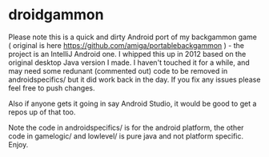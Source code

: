 # droidgammon

Please note this is a quick and dirty Android port of my backgammon game ( original is here https://github.com/amiga/portablebackgammon ) - the project is an IntelliJ Android one. I whipped this up in 2012 based on the original desktop Java version I made. I haven't touched it for a while, and may need some redunant (commented out) code to be removed in androidspecifics/ but it did work back in the day. If you fix any issues please feel free to push changes. 

Also if anyone gets it going in say Android Studio, it would be good to get a repos up of that too.

Note the code in androidspecifics/ is for the android platform, the other code in gamelogic/ and lowlevel/ is pure java and not platform specific. Enjoy.
